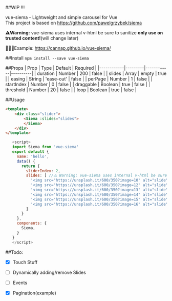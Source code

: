 
##WIP !!!

vue-siema - Lightweight and simple carousel for Vue <br>
This project is based on https://github.com/pawelgrzybek/siema

⚠️️**Warning:** vue-siema uses internal v-html be sure to sanitize **only use on trusted content!**(will change later)

🚀🚀🚀Example: https://cannap.github.io/vue-siema/

##Install 
```npm install --save vue-siema```

##Props 
| Prop       | Type    | Default    | Required |
|------------|---------|------------|----------|
| duration   | Number  | 200        | false    |
| slides     | Array   | empty      | true     |
| easing     | String  | 'ease-out' | false    |
| perPage    | Number  | 1          | false    |
| startIndex | Number  | 0          | false    |
| draggable  | Boolean | true       | false    |
| threshold  | Number  | 20         | false    |
| loop       | Boolean | true       | false    |




##Usage 
```html
<template>
    <div class="slider">
        <Siema :slides="slides">
        </Siema>
    </div>
</template>
```
```js
   <script>
   import Siema from 'vue-siema'
   export default {
     name: 'hello',
     data() {
       return {
         sliderIndex: 2,
         slides: [ //⚠️️ Warning: vue-siema uses internal v-html be sure to sanitize!
           '<img src="https://unsplash.it/600/350?image=10" alt="slide">',
           '<img src="https://unsplash.it/600/350?image=12" alt="slide">',
           '<img src="https://unsplash.it/600/350?image=13" alt="slide">',
           '<img src="https://unsplash.it/600/350?image=14" alt="slide">',
           '<img src="https://unsplash.it/600/350?image=15" alt="slide">',
           '<img src="https://unsplash.it/600/350?image=16" alt="slide">',
         ]
       }
     },
     components: {
       Siema,
     }
   }
   </script>
```

##Todo:
- [x] Touch Stuff
- [ ] Dynamically adding/remove Slides
- [ ] Events
- [x] Pagination(example)

